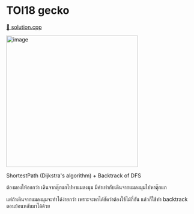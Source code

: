 # TOI18 gecko

[🎉 solution.cpp](./toi18_gecko.cpp)

<img width="350" alt="image" src="https://github.com/krist7599555/toi/assets/19445033/38b4d87c-0304-4d26-90a0-9ddb8706e481">

ShortestPath (Dijkstra's algorithm) + Backtrack of DFS

ต้องมองให้ออกว่า เดินจากตุ๊กแกไปหาแมลงมุม มีค่าเท่ากับเดินจากแมลงมุมไปหาตุ๊กแก

แต่ถ้าเดินจากแมลงมุมจะทำได้ง่ายกว่า เพราะจะหาได้ชัดว่าต้องใช้ไม้กี่อัน แล้วก็ใช้ทำ backtrack ตอนย้อนหลับมาได้ด้วย
